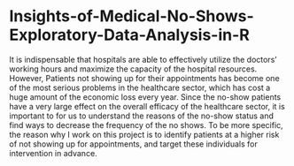 # Insights-of-Medical-No-Shows-Exploratory-Data-Analysis-in-R
It is indispensable that hospitals are able to effectively utilize the doctors’ working hours and maximize the capacity of the hospital resources. However, Patients not showing up for their appointments has become one of the most serious problems in the healthcare sector, which has cost a huge amount of the economic loss every year. Since the no-show patients have a very large effect on the overall efficacy of the healthcare sector, it is important to for us to understand the reasons of the no-show status and find ways to decrease the frequency of the no shows. To be more specific, the reason why I work on this project is to identify patients at a higher risk of not showing up for appointments, and target these individuals for intervention in advance.
